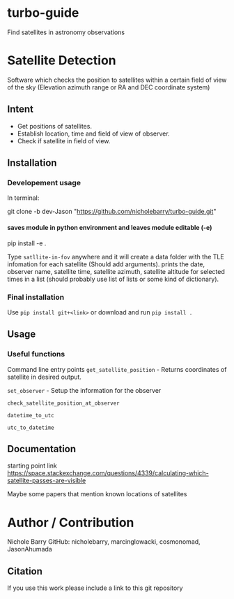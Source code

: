 <!-- Project README.md is not documentation. This should contain a high level description of your package. It is what GitHub will display on the front page of your repository. -->
# turbo-guide
Find satellites in astronomy observations

# Satellite Detection
Software which checks the position to satellites within a certain field of view of the sky (Elevation azimuth range or RA and DEC coordinate system) 

## Intent 
- Get positions of satellites.
- Establish location, time and field of view of observer.
- Check if satellite in field of view.

<!-- ## Files -->
<!-- Not necessary if all necessary files exist -->

## Installation
### Developement usage

In terminal:

git clone -b dev-Jason "https://github.com/nicholebarry/turbo-guide.git"

#### saves module in python environment and leaves module editable (-e)
pip install -e .

Type `satllite-in-fov` anywhere and it will create a data folder with the TLE infomation for each satellite (Should add arguments).
prints the date, observer name, satellite time, satellite azimuth, satellite altitude for selected times in a list (should probably use list of lists or some kind of dictionary).


### Final installation
Use `pip install git+<link>` or download and run `pip install .`

## Usage

### Useful functions
Command line entry points
`get_satellite_position` - Returns coordinates of satellite in desired output.

`set_observer` - Setup the information for the observer 

`check_satellite_position_at_observer` 

`datetime_to_utc`

`utc_to_datetime`

<!-- ### Plotting Utilities -->

## Documentation 
starting point link https://space.stackexchange.com/questions/4339/calculating-which-satellite-passes-are-visible

Maybe some papers that mention known locations of satellites

# Author / Contribution
Nichole Barry GitHub: nicholebarry, marcinglowacki, cosmonomad, JasonAhumada

## Citation
If you use this work please include a link to this git repository